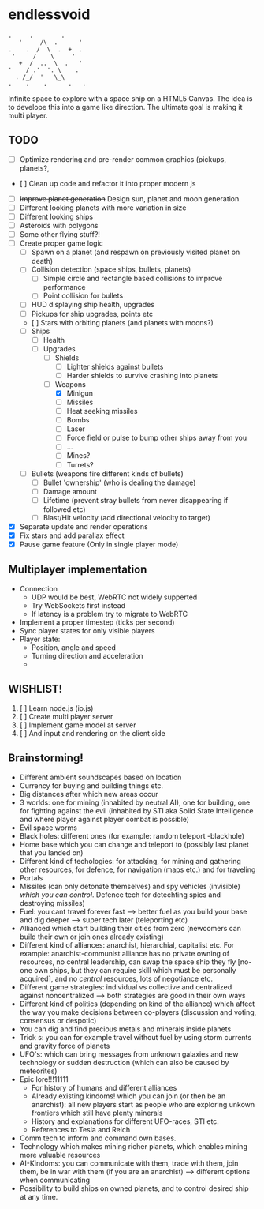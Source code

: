 # endlessvoid

    .     .        .    
       '     /\  .      '
    .    .  /  \  .  +  .
     '     /    \     '
       +  /  ..  \  .   '
    '    / .'  '. \    .
      . /_/  '   \_\
    .    .    .      .   .

Infinite space to explore with a space ship on a HTML5 Canvas.
The idea is to develope this into a game like direction.
The ultimate goal is making it multi player.


## TODO

* [ ] Optimize rendering and pre-render common graphics (pickups, planets?, 
* [ ] Clean up code and refactor it into proper modern js
* [ ] ~~Improve planet generation~~ Design sun, planet and moon generation.
* [ ] Different looking planets with more variation in size
* [ ] Different looking ships
* [ ] Asteroids with polygons
* [ ] Some other flying stuff?!
* [ ] Create proper game logic
   * [ ] Spawn on a planet (and respawn on previously visited planet on death)
   * [ ] Collision detection (space ships, bullets, planets)
      * [ ] Simple circle and rectangle based collisions to improve performance
      * [ ] Point collision for bullets
   * [ ] HUD displaying ship health, upgrades
   * [ ] Pickups for ship upgrades, points etc
   * [ ] Stars with orbiting planets (and planets with moons?)
   * [ ] Ships
      * [ ] Health
      * [ ] Upgrades
         * [ ] Shields
            * [ ] Lighter shields against bullets
            * [ ] Harder shields to survive crashing into planets
         * [ ] Weapons
            * [X] Minigun
            * [ ] Missiles
            * [ ] Heat seeking missiles
            * [ ] Bombs
            * [ ] Laser
            * [ ] Force field or pulse to bump other ships away from you
            * [ ] ...
            * [ ] Mines?
            * [ ] Turrets?
   * [ ] Bullets (weapons fire different kinds of bullets)
      * [ ] Bullet 'ownership' (who is dealing the damage)
      * [ ] Damage amount
      * [ ] Lifetime (prevent stray bullets from never disappearing if followed etc)
      * [ ] Blast/Hit velocity (add directional velocity to target) 
* [X] Separate update and render operations
* [X] Fix stars and add parallax effect
* [X] Pause game feature (Only in single player mode)

## Multiplayer implementation
 * Connection
   * UDP would be best, WebRTC not widely supperted
   * Try WebSockets first instead
   * If latency is a problem try to migrate to WebRTC
 * Implement a proper timestep (ticks per second)
 * Sync player states for only visible players
 * Player state:
   * Position, angle and speed
   * Turning direction and acceleration
   * 

## WISHLIST!
1. [ ] Learn node.js (io.js)
2. [ ] Create multi player server
3. [ ] Implement game model at server
4. [ ] And input and rendering on the client side

## Brainstorming!
 * Different ambient soundscapes based on location
 * Currency for buying and building things etc.
 * Big distances after which new areas occur
 * 3 worlds: one for mining (inhabited by neutral AI), one for building, one for fighting against the evil (inhabited by STI aka Solid State Intelligence and where player against player combat is possible)
 * Evil space worms
 * Black holes: different ones (for example: random teleport -blackhole)
 * Home base which you can change and teleport to (possibly last planet that you landed on)
 * Different kind of techologies: for attacking, for mining and gathering other resources, for defence, for navigation (maps etc.) and for traveling
 * Portals
 * Missiles (can only detonate themselves) and spy vehicles (invisible) _which you can control_. Defence tech for detechting spies and destroying missiles) 
 * Fuel: you cant travel forever fast --> better fuel as you build your base and dig deeper --> super tech later (teleporting etc)
 * Allianced which start building their cities from zero (newcomers can build their own or join ones already existing)
 * Different kind of alliances: anarchist, hierarchial, capitalist etc. For example: anarchist-communist alliance has no private owning of resources,
   no central leadership, can swap the space ship they fly [no-one own ships, but they can require skill which must be personally acquired], and no _central_ resources, lots of negotiance etc.
 * Different game strategies: individual vs collective and centralized against noncentralized --> both strategies are good in their own ways
 * Different kind of politics (depending on kind of the alliance) which affect the way you make decisions between co-players (discussion and voting, consensus or despotic) 
 * You can dig and find precious metals and minerals inside planets
 * Trick s: you can for example travel without fuel by using storm currents and gravity force of planets
 * UFO's: which can bring messages from unknown galaxies and new technology or sudden destruction (which can also be caused by meteorites)
 * Epic lore!!!11111
     * For history of humans and different alliances
     * Already existing kindoms! which you can join (or then be an anarchist): all new players start as people who are exploring unkown frontiers which still have plenty minerals
     * History and explanations for different UFO-races, STI etc.
     * References to Tesla and Reich
 * Comm tech to inform and command own bases.
 * Technology which makes mining richer planets, which enables mining more valuable resources 
 * AI-Kindoms: you can communicate with them, trade with them, join them, be in war with them (if you are an anarchist) --> different options when communicating  
 * Possibility to build ships on owned planets, and to control desired ship at any time.

